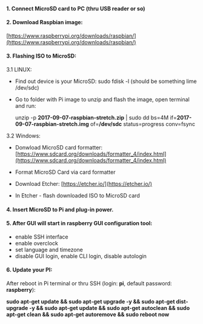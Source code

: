 #### 1. Connect MicroSD card to PC (thru USB reader or so)

#### 2. Download Raspbian image:
[https://www.raspberrypi.org/downloads/raspbian/](https://www.raspberrypi.org/downloads/raspbian/)

#### 3. Flashing ISO to MicroSD:
3.1 LINUX:
* Find out device is your MicroSD: sudo fdisk -l (should be something lime /dev/sdc)

* Go to folder with Pi image to unzip and flash the image, open terminal and run: 

  unzip -p **2017-09-07-raspbian-stretch.zip** | sudo dd bs=4M if=**2017-09-07-raspbian-stretch.img** of=**/dev/sdc** status=progress conv=fsync

3.2 Windows:

* Donwload MicroSD card formatter:
[https://www.sdcard.org/downloads/formatter_4/index.html](https://www.sdcard.org/downloads/formatter_4/index.html)

* Format MicroSD Card via card formatter

* Download Etcher:
[https://etcher.io/](https://etcher.io/)

* In Etcher - flash downloaded ISO to MicroSD card 

#### 4. Insert MicroSD to Pi and plug-in power.

#### 5. After GUI will start in raspberry GUI configuration tool:

* enable SSH interface
* enable overclock
* set language and timezone
* disable GUI login, enable CLI login, disable autologin

#### 6. Update your PI:

After reboot in Pi terminal or thru SSH (login: **pi**, default password: **raspberry**):

**sudo apt-get update && sudo apt-get upgrade -y && sudo apt-get dist-upgrade -y && sudo apt-get update && sudo apt-get autoclean && sudo apt-get clean && sudo apt-get autoremove && sudo reboot now**